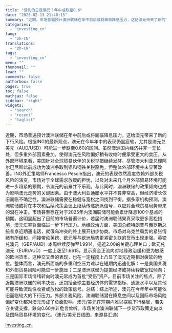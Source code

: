 ```yaml
---
title: "受伤的总是澳元？年中或跌至0.6"
date: "2025-02-13 21:40:15"
summary: "近期，市场普遍预计澳洲联储在年中前后或将面临降息压力，这给澳元带来了新的下行风险。根据ING的最新观..."
categories:
  - "investing_cn"
lang:
  - "zh-CN"
translations:
  - "zh-CN"
tags:
  - "investing_cn"
menu: ""
thumbnail: ""
lead: ""
comments: false
authorbox: false
pager: true
toc: false
mathjax: false
sidebar: "right"
widgets:
  - "search"
  - "recent"
  - "taglist"
---
```


近期，市场普遍预计澳洲联储在年中前后或将面临降息压力，这给澳元带来了新的下行风险。根据ING的最新观点，澳元在今年年中的表现仍显疲软，尤其是澳元兑美元（AUD/USD）可能进一步跌至0.60的区间。虽然澳洲国内经济并非一无长处，但多重外部因素叠加，使得澳元在风险偏好稍有收缩时便承受更大的卖压。从外部环境来看，美国针对全球贸易伙伴的关税举措继续发酵。尽管澳大利亚总理阿尔巴尼斯此前成功为澳洲争取到铝和钢铁关税豁免，但整体外部环境并未显著改善。ING外汇策略师Francesco Pesole指出，澳元的表现依然高度依赖外部关税风险的演变，市场对于全球需求放缓的担忧，以及对未来几个月外部贸易环境可能进一步趋紧的预期，令澳元的前景并不乐观。与此同时，澳洲联储的政策倾向也成为影响澳元走势的关键因素。由于澳大利亚通胀水平并不算非常高，但经济增长依旧面临不确定性，澳洲联储需要在稳健与宽松之间找到平衡。据多家机构预测，澳洲联储或将在本次和后续政策会议上继续传递鸽派信号，以应对全球贸易局势带来的潜在冲击。市场甚至存在对于2025年内澳洲联储可能会累计降息100个基点的预期。这明显超出了目前的市场普遍计价，若届时澳洲联储果真采取更多宽松措施，澳元汇率将面临进一步下行压力。地缘政治方面，美国总统特朗普与俄罗斯总统普京近期通电话，就俄乌冲突的终止展开初步协商。市场对乌克兰局势的紧张情绪有所缓和，间接带动英镑、欧元等与欧洲局势更紧密关联的货币出现走强。英镑兑澳元（GBP/AUD）本周继续反弹至1.9914，逼近2.00的关键心理关口；欧元兑澳元（EUR/AUD）一度上涨至1.6615，显示资金正流向对地缘政治缓和更为敏感的欧洲货币。这种交叉盘的表现，也在一定程度上凸显了澳元近期相对疲软的地位。整体而言，澳元所面临的多重利空压力难以在短期内迅速化解：一是美国关税和外部贸易风险可能进一步施压；二是澳洲联储为提振经济或持续释放宽松倾向；三是国际市场情绪转向时澳元常成为首批“受伤”资产。目前市场关注的焦点，除了近期澳洲联储的利率决议，还包括全球主要经济体的需求指标、通胀水平以及其他可能导致流动性收紧或放松的政策信号。总结：综上所述，澳元在今年年中可能依旧面临较大的下行压力。外部关税风险、澳洲联储潜在降息空间以及国际市场风险偏好变化都对澳元形成了负面影响。澳元/美元在短期内难以摆脱下行格局，若失守关键支撑，跌向0.60并非危言耸听。市场关注澳洲联储下一步货币政策走向以及国际贸易环境的变化。（澳元/美元日线图，来源易汇通）

[investing_cn](https://cn.investing.com/news/forex-news/article-2670429)
